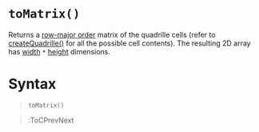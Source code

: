 # `toMatrix()`

Returns a [row-major order](https://en.wikipedia.org/wiki/Row-_and_column-major_order) matrix of the quadrille cells (refer to [createQuadrille()](/docs/p5-fx/create_quadrille) for all the possible cell contents). The resulting 2D array has [width](/docs/props#width) `*` [height](/docs/props#height) dimensions.

# Syntax

> `toMatrix()`

> :ToCPrevNext